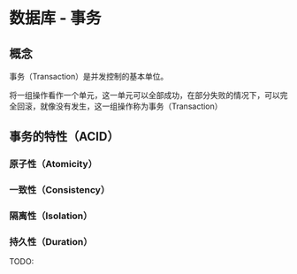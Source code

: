 # 数据库 - 事务
## 概念
事务（Transaction）是并发控制的基本单位。

将一组操作看作一个单元，这一单元可以全部成功，在部分失败的情况下，可以完全回滚，就像没有发生，这一组操作称为事务（Transaction）

## 事务的特性（ACID）
### 原子性（Atomicity）


### 一致性（Consistency）


### 隔离性（Isolation）


### 持久性（Duration）

TODO: